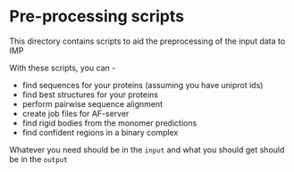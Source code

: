 # Pre-processing scripts
This directory contains scripts to aid the preprocessing of the input data to IMP

With these scripts, you can -
- find sequences for your proteins (assuming you have uniprot ids)
- find best structures for your proteins
- perform pairwise sequence alignment
- create job files for AF-server
- find rigid bodies from the monomer predictions
- find confident regions in a binary complex

Whatever you need should be in the `input` and what you should get should be in the `output`
